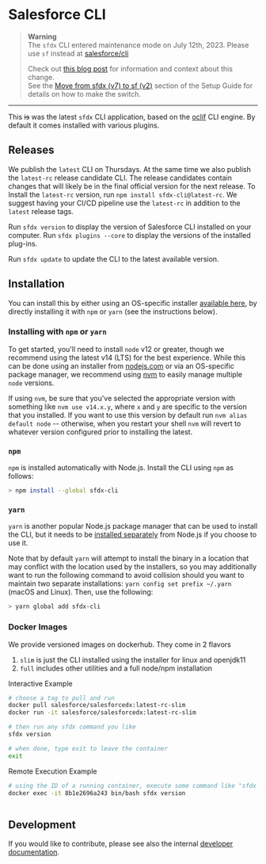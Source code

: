 # Salesforce CLI

> **Warning**  
> The `sfdx` CLI entered maintenance mode on July 12th, 2023. Please use `sf` instead at [salesforce/cli](https://github.com/salesforcecli/cli/)
>
> Check out [this blog post](https://developer.salesforce.com/blogs/2023/07/salesforce-cli-sf-v2-is-here) for information and context about this change.  
> See the [Move from sfdx (v7) to sf (v2)](https://developer.salesforce.com/docs/atlas.en-us.sfdx_setup.meta/sfdx_setup/sfdx_setup_move_to_sf_v2.htm) section of the Setup Guide for details on how to make the switch.

---

This ~~is~~ was the latest `sfdx` CLI application, based on the
[oclif](https://oclif.io) CLI engine. By default it comes installed with various plugins.

## Releases

We publish the `latest` CLI on Thursdays. At the same time we also publish the `latest-rc` release candidate CLI. The release candidates contain changes that will likely be in the final official version for the next release.
To Install the `latest-rc` version, run `npm install sfdx-cli@latest-rc`. We suggest having your CI/CD pipeline use the `latest-rc` in addition to the `latest` release tags.

Run `sfdx version` to display the version of Salesforce CLI installed on your computer. Run `sfdx plugins --core` to display the versions of the installed plug-ins.

Run `sfdx update` to update the CLI to the latest available version.

## Installation

You can install this by either using an OS-specific installer [available here](https://developer.salesforce.com/tools/sfdxcli), by directly installing it with `npm` or `yarn` (see the instructions below).

### Installing with `npm` or `yarn`

To get started, you'll need to install `node` v12 or greater, though we recommend using the latest v14 (LTS) for the best experience. While this can be done using an installer from [nodejs.com](nodejs.com) or via an OS-specific package manager, we recommend using [nvm](https://github.com/creationix/nvm) to easily manage multiple `node` versions.

If using `nvm`, be sure that you've selected the appropriate version with something like `nvm use v14.x.y`, where `x` and `y` are specific to the version that you installed. If you want to use this version by default run `nvm alias default node` -- otherwise, when you restart your shell `nvm` will revert to whatever version configured prior to installing the latest.

### `npm`

`npm` is installed automatically with Node.js. Install the CLI using `npm` as follows:

```bash
> npm install --global sfdx-cli
```

### `yarn`

`yarn` is another popular Node.js package manager that can be used to install the CLI, but it needs to be [installed separately](https://yarnpkg.com/en/docs/install) from Node.js if you choose to use it.

Note that by default `yarn` will attempt to install the binary in a location that may conflict with the location used by the installers, so you may additionally want to run the following command to avoid collision should you want to maintain two separate installations: `yarn config set prefix ~/.yarn` (macOS and Linux). Then, use the following:

```bash
> yarn global add sfdx-cli
```

### Docker Images

We provide versioned images on dockerhub. They come in 2 flavors

1. `slim` is just the CLI installed using the installer for linux and openjdk11
2. `full` includes other utilities and a full node/npm installation

Interactive Example

```bash
# choose a tag to pull and run
docker pull salesforce/salesforcedx:latest-rc-slim
docker run -it salesforce/salesforcedx:latest-rc-slim

# then run any sfdx command you like
sfdx version

# when done, type exit to leave the container
exit

```

Remote Execution Example

```bash
# using the ID of a running container, execute some command like "sfdx version"
docker exec -it 8b1e2696a243 bin/bash sfdx version



```

## Development

If you would like to contribute, please see also the internal [developer documentation](./DEVELOPER.md).
